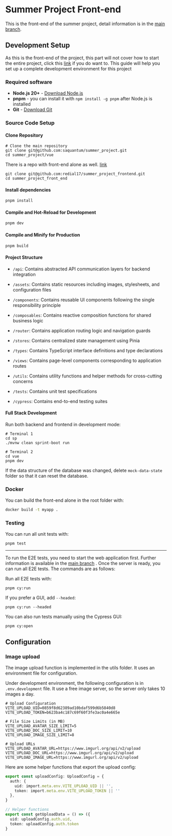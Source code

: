 # Summer Project Front-end

This is the front-end of the summer project, detail information is in the [main branch](https://github.com/saquantum/summer_project).

## Development Setup

As this is the front-end of the project, this part will not cover how to start the entire project, click this [link](https://github.com/saquantum/summer_project) if you do want to. This guide will help you set up a complete development environment for this project

### Required software

- **Node.js 20+** - [Download Node.js](https://nodejs.org/)
- **pnpm** - you can install it with `npm install -g pnpm` after Node.js is installed
- **Git** - [Download Git](https://git-scm.com/)

### Source Code Setup

#### Clone Repository

```
# Clone the main repository
git clone git@github.com:saquantum/summer_project.git
cd summer_project/vue
```

There is a repo with front-end alone as well. [link](https://github.com/redial17/summer_project_frontend)

```
git clone git@github.com:redial17/summer_project_frontend.git
cd summer_project_front_end
```

#### Install dependencies

```sh
pnpm install
```

#### Compile and Hot-Reload for Development

```sh
pnpm dev
```

#### Compile and Minify for Production

```sh
pnpm build
```

#### Project Structure

- `/api`: Contains abstracted API communication layers for backend integration

- `/assets`: Contains static resources including images, stylesheets, and configuration files

- `/components`: Contains reusable UI components following the single responsibility principle

- `/composables`: Contains reactive composition functions for shared business logic

- `/router`: Contains application routing logic and navigation guards

- `/stores`: Contains centralized state management using Pinia

- `/types`: Contains TypeScript interface definitions and type declarations

- `/views`: Contains page-level components corresponding to application routes

- `/utils`: Contains utility functions and helper methods for cross-cutting concerns

- `/tests`: Contains unit test specifications

- `/cypress`: Contains end-to-end testing suites

#### Full Stack Development

Run both backend and frontend in development mode:

```
# Terminal 1
cd sp
./mvnw clean sprint-boot run

# Terminal 2
cd vue
pnpm dev
```

If the data structure of the database was changed, delete `mock-data-state` folder so that it can reset the database.

### Docker

You can build the front-end alone in the root folder with:

```sh
docker build -t myapp .
```

### Testing

You can run all unit tests with:

```shell
pnpm test
```

---

To run the E2E tests, you need to start the web application first. Further information is available in the [main branch](https://github.com/saquantum/summer_project) . Once the server is ready, you can run all E2E tests. The commands are as follows:

Run all E2E tests with:

```shell
pnpm cy:run
```

If you prefer a GUI, add `--headed`:

```shell
pnpm cy:run --headed
```

You can also run tests manually using the Cypress GUI:

```shell
pnpm cy:open
```

## Configuration

### Image upload

The image upload function is implemented in the utils folder. It uses an environment file for configuration.

Under development environment, the following configuration is in `.env.development` file. It use a free image server, so the server only takes 10 images a day.

```
# Upload Configuration
VITE_UPLOAD_UID=0859f8d62389ad10bdaf599d6b5840d8
VITE_UPLOAD_TOKEN=b623ba4c187c69f60f3fe3ac0a4e665e

# File Size Limits (in MB)
VITE_UPLOAD_AVATAR_SIZE_LIMIT=5
VITE_UPLOAD_DOC_SIZE_LIMIT=10
VITE_UPLOAD_IMAGE_SIZE_LIMIT=8

# Upload URLs
VITE_UPLOAD_AVATAR_URL=https://www.imgurl.org/api/v2/upload
VITE_UPLOAD_DOC_URL=https://www.imgurl.org/api/v2/upload
VITE_UPLOAD_IMAGE_URL=https://www.imgurl.org/api/v2/upload
```

Here are some helper functions that export the upload config:

```ts
export const uploadConfig: UploadConfig = {
  auth: {
    uid: import.meta.env.VITE_UPLOAD_UID || '',
    token: import.meta.env.VITE_UPLOAD_TOKEN || ''
  },
}

// Helper functions
export const getUploadData = () => ({
  uid: uploadConfig.auth.uid,
  token: uploadConfig.auth.token
}
```
